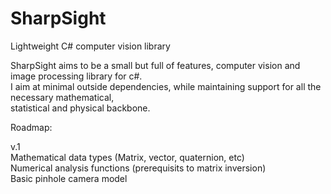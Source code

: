# SharpSight
Lightweight C# computer vision library 

SharpSight aims to be a small but full of features, computer vision and image processing library for c#.  
I aim at minimal outside dependencies, while maintaining support for all the necessary mathematical,  
statistical and physical backbone.

Roadmap:  
  
v.1  
Mathematical data types (Matrix, vector, quaternion, etc)  
Numerical analysis functions (prerequisits to matrix inversion)  
Basic pinhole camera model


